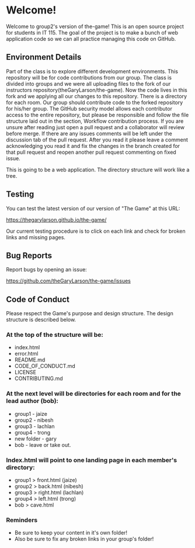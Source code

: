 # Welcome!

Welcome to group2's version of the-game! This is an open source project for students in IT 115. The goal of the project is to make a bunch of web application code so we can all practice managing this code on GitHub. 

## Environment Details

Part of the class is to explore different development environments. This repository will be for code contributions from our group. The class is divided into groups and we were all uploading files to the fork of our instructors repository(theGaryLarson/the-game). Now the code lives in this fork and we applying all our changes to this repository.
There is a directory for each room. Our group should  contribute code to the forked repository for his/her group. The GitHub security model allows each contributor access to the entire repository, but please be responsible and follow the file structure laid out in the section, Workflow contribution process. If you are unsure after reading just open a pull request and a collaborator will review before merge. If there are any issues comments will be left under the discussion tab of the pull request. After you read it please leave a comment acknowledging you read it and fix the changes in the branch created for that pull request and reopen another pull request commenting on fixed issue.

This is going to be a web application. The directory structure will work like a tree.

## Testing

You can test the latest version of our version of "The Game" at this URL:

https://thegarylarson.github.io/the-game/

Our current testing procedure is to click on each link and check for broken links and missing pages. 

## Bug Reports

Report bugs by opening an issue:

https://github.com/theGaryLarson/the-game/issues

## Code of Conduct

Please respect the Game's purpose and design structure. The design structure is described below. 

### At the top of the structure will be:

* index.html
* error.html
* README.md
* CODE_OF_CONDUCT.md
* LICENSE
* CONTRIBUTING.md

### At the next level will be directories for each room and for the lead author (bob):

* group1 - jaize
* group2 - nibesh
* group3 - lachlan
* group4 - trong
* new folder - gary
* bob - leave or take out.

### Index.html will point to one landing page in each member's directory:

* group1 > front.html (jaize)
* group2 > back.html  (nibesh)
* group3 > right.html (lachlan)
* group4 > left.html  (trong)
* bob > cave.html

### Reminders

* Be sure to keep your content in it's own folder!
* Also be sure to fix any broken links in your group's folder!



